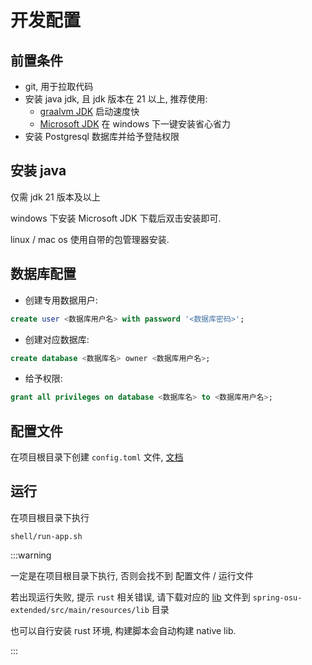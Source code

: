 # 开发配置

## 前置条件

- git, 用于拉取代码
- 安装 java jdk, 且 jdk 版本在 21 以上, 推荐使用:
  - [graalvm JDK](https://www.graalvm.org/downloads/) 启动速度快
  - [Microsoft JDK](https://learn.microsoft.com/en-us/java/openjdk/download#openjdk-21) 在 windows 下一键安装省心省力 
- 安装 Postgresql 数据库并给予登陆权限

## 安装 java

仅需 jdk 21 版本及以上

windows 下安装 Microsoft JDK 下载后双击安装即可.

linux / mac os 使用自带的包管理器安装.

## 数据库配置

- 创建专用数据用户:

```sql
create user <数据库用户名> with password '<数据库密码>';
```

- 创建对应数据库:

```sql
create database <数据库名> owner <数据库用户名>; 
```

- 给予权限: 

```sql
grant all privileges on database <数据库名> to <数据库用户名>;
```

## 配置文件

在项目根目录下创建 `config.toml` 文件, [文档](./02-config.md#参考)

## 运行

在项目根目录下执行

```shell
shell/run-app.sh
```

:::warning

一定是在项目根目录下执行, 否则会找不到 配置文件 / 运行文件

若出现运行失败, 提示 `rust` 相关错误, 请下载对应的 [lib](https://github.com/HollisMeynell/osu-framework/actions/workflows/BuildRs.yaml) 文件到 `spring-osu-extended/src/main/resources/lib` 目录

也可以自行安装 rust 环境, 构建脚本会自动构建 native lib.

:::
